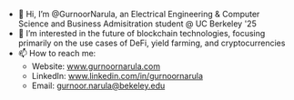 - 👋 Hi, I’m @GurnoorNarula, an Electrical Engineering & Computer Science and Business Admisitration student @ UC Berkeley '25
- 👀 I’m interested in the future of blockchain technologies, focusing primarily on the use cases of DeFi, yield farming, and cryptocurrencies
- 📫 How to reach me:
     - Website: www.gurnoornarula.com
     - LinkedIn: www.linkedin.com/in/gurnoornarula
     - Email: gurnoor.narula@bekeley.edu

<!---
GurnoorNarula/GurnoorNarula is a ✨ special ✨ repository because its `README.md` (this file) appears on your GitHub profile.
You can click the Preview link to take a look at your changes.
--->
